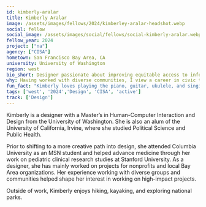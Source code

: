 ```yaml
---
id: kimberly-aralar
title: Kimberly Aralar
image: /assets/images/fellows/2024/kimberley-aralar-headshot.webp
social: fellow
social_image: /assets/images/social/fellows/social-kimberly-aralar.webp
fellow_year: 2024
project: ["na"]
agency: ["CISA"]
hometown: San Francisco Bay Area, CA
university: University of Washington
region: west
bio_short: Designer passionate about improving equitable access to information and resources through a human-centered lens
why: Having worked with diverse communities, I view a career in civic tech as an opportunity to take a human-centered approach to designing projects that can improve equitable access to information and resources.
fun_fact: "Kimberly loves playing the piano, guitar, ukulele, and singing to her dog Peanut."
tags: ['west', '2024','Design', 'CISA', 'active']
track: ['Design']
---
```


Kimberly is a designer with a Master’s in Human-Computer Interaction and Design from the University of Washington. She is also an alum of the University of California, Irvine, where she studied Political Science and Public Health.

Prior to shifting to a more creative path into design, she attended Columbia University as an MSN student and helped advance medicine through her work on pediatric clinical research studies at Stanford University. As a designer, she has mainly worked on projects for nonprofits and local Bay Area organizations. Her experience working with diverse groups and communities helped shape her interest in working on high-impact projects.

Outside of work, Kimberly enjoys hiking, kayaking, and exploring national parks.
